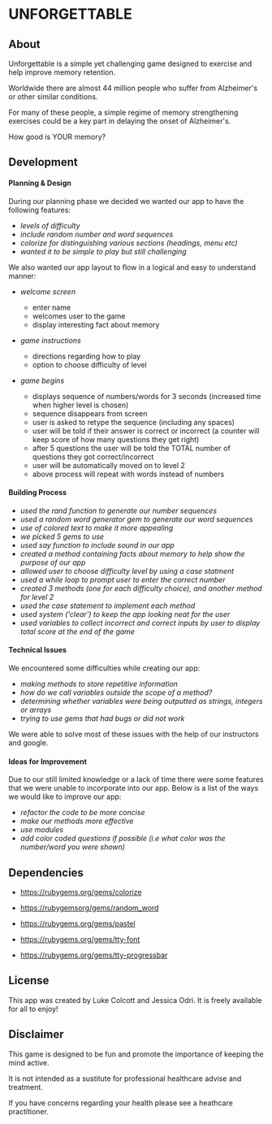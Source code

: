 # __UNFORGETTABLE__

## __About__

Unforgettable is a simple yet challenging game designed to exercise and help improve memory retention.

Worldwide there are almost 44 million people who suffer from Alzheimer's or other similar conditions. 

For many of these people, a simple regime of memory strengthening exercises could be a key part in delaying the onset of Alzheimer's.

How good is YOUR memory?

## __Development__ 

#### Planning & Design

During our planning phase we decided we wanted our app to have the following features:

- _levels of difficulty_
- _include random number and word sequences_
- _colorize for distinguishing various sections (headings, menu etc)_
- _wanted it to be simple to play but still challenging_

We also wanted our app layout to flow in a logical and easy to understand manner:

- _welcome screen_ 
    - enter name
    - welcomes user to the game
    - display interesting fact about memory

- _game instructions_
    - directions regarding how to play
    - option to choose difficulty of level

- _game begins_ 
    - displays sequence of numbers/words for 3 seconds (increased time when higher level is chosen)
    - sequence disappears from screen
    - user is asked to retype the sequence (including any spaces)
    - user will be told if their answer is correct or incorrect (a counter will keep score of how many questions they get right)
    - after 5 questions the user will be told the TOTAL number of questions they got correct/incorrect
    - user will be automatically moved on to level 2 
    - above process will repeat with words instead of numbers

#### Building Process

- _used the rand function to generate our number sequences_
- _used a random word generator gem to generate our word sequences_
- _use of colored text to make it more appealing_
- _we picked 5 gems to use_
- _used say function to include sound in our app_
- _created a method containing facts about memory to help show the purpose of our app_
- _allowed user to choose difficulty level by using a case statment_
- _used a while loop to prompt user to enter the correct number_ 
- _created 3 methods (one for each difficulty choice), and another method for level 2_
- _used the case statement to implement each method_
- _used system ('clear') to keep the app looking neat for the user_
- _used variables to collect incorrect and correct inputs by user to display total score at the end of the game_

#### Technical Issues

We encountered some difficulties while creating our app:

- _making methods to store repetitive information_
- _how do we call variables outside the scope of a method?_
- _determining whether variables were being outputted as strings, integers or arrays_
- _trying to use gems that had bugs or did not work_

We were able to solve most of these issues with the help of our instructors and google.

#### Ideas for Improvement

Due to our still limited knowledge or a lack of time there were some features that we were unable to incorporate into our app. Below is a list of the ways we would like to improve our app:

- _refactor the code to be more concise_
- _make our methods more effective_
- _use modules_
- _add color coded questions if possible (i.e what color was the number/word you were shown)_


## __Dependencies__

- <https://rubygems.org/gems/colorize>

- <https://rubygemsorg/gems/random_word>

- <https://rubygems.org/gems/pastel>

- <https://rubygems.org/gems/tty-font>

- <https://rubygems.org/gems/tty-progressbar>


## __License__

This app was created by Luke Colcott and Jessica Odri. It is freely available for all to enjoy!

## __Disclaimer__

This game is designed to be fun and promote the importance of keeping the mind active. 

It is not intended as a sustitute for professional healthcare advise and treatment.

If you have concerns regarding your health please see a heathcare practitioner.